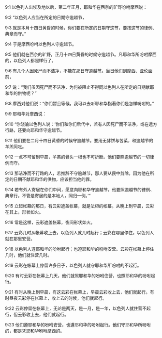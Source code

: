 <a id="1"></a>9:1  以色列人出埃及地以后，第二年正月，耶和华在西奈的旷野吩咐摩西说：  

<a id="2"></a>9:2  “以色列人应当在所定的日期守逾越节，  

<a id="3"></a>9:3  就是本月十四日黄昏的时候，你们要在所定的日期守这节，要按这节的律例、典章而守。”  

<a id="4"></a>9:4  于是摩西吩咐以色列人守逾越节。  

<a id="5"></a>9:5  他们就在西奈的旷野，正月十四日黄昏的时候守逾越节。凡耶和华所吩咐摩西的，以色列人都照样行了。  

<a id="6"></a>9:6  有几个人因死尸而不洁净，不能在那日守逾越节。当日他们到摩西、亚伦面前，  

<a id="7"></a>9:7  说：“我们虽因死尸而不洁净，为何被阻止不得同以色列人在所定的日期献耶和华的供物呢？”  

<a id="8"></a>9:8  摩西对他们说：“你们暂且等候，我可以去听耶和华指著你们是怎样吩咐的。”  

<a id="9"></a>9:9  耶和华对摩西说：  

<a id="10"></a>9:10  “你晓谕以色列人说：‘你们和你们后代中，若有人因死尸而不洁净，或在远方行路，还要向耶和华守逾越节。  

<a id="11"></a>9:11  他们要在二月十四日黄昏的时候守逾越节。要用无酵饼与苦菜，和逾越节的羊羔同吃。  

<a id="12"></a>9:12  一点不可留到早晨，羊羔的骨头一根也不可折断。他们要照逾越节的一切律例而守。  

<a id="13"></a>9:13  那洁净而不行路的人，若推辞不守逾越节，那人要从民中剪除，因为他在所定的日期不献耶和华的供物，应该担当他的罪。  

<a id="14"></a>9:14  若有外人寄居在你们中间，愿意向耶和华守逾越节，他要照逾越节的律例、典章行，不管是寄居的是本地人，同归一例。’”  

<a id="15"></a>9:15  立起帐幕的那日，有云彩遮盖帐幕，就是法柜的帐幕。从晚上到早晨，云彩在其上，形状如火。  

<a id="16"></a>9:16  常是这样，云彩遮盖帐幕，夜间形状如火。  

<a id="17"></a>9:17  云彩几时从帐幕收上去，以色列人就几时起行；云彩在哪里停住，以色列人就在那里安营。  

<a id="18"></a>9:18  以色列人遵耶和华的吩咐起行；也遵耶和华的吩咐安营。云彩在帐幕上停住几时，他们就住营几时。  

<a id="19"></a>9:19  云彩在帐幕上停留许多日子，以色列人就守耶和华所吩咐的不起行。  

<a id="20"></a>9:20  有时云彩在帐幕上几天，他们就照耶和华的吩咐住营，也照耶和华的吩咐起行。　  

<a id="21"></a>9:21  有时从晚上到早晨，有这云彩在帐幕上，早晨云彩收上去，他们就起行。有时昼夜云彩停在帐幕上，收上去的时候，他们就起行。  

<a id="22"></a>9:22  云彩停留在帐幕上，无论是两天，是一月，是一年，以色列人就住营不起行，但云彩收上去，他们就起行。  

<a id="23"></a>9:23  他们遵耶和华的吩咐安营，也遵耶和华的吩咐起行。他们守耶和华所吩咐的，都是凭耶和华吩咐摩西的。  
